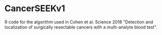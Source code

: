# CancerSEEKv1
R code for the algorithm used in Cohen et al. Science 2018 "Detection and localization of surgically resectable cancers with a multi-analyte blood test".
